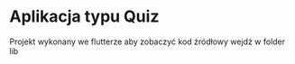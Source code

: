 # Aplikacja typu Quiz

Projekt wykonany we flutterze aby zobaczyć kod źródłowy wejdź w folder lib


